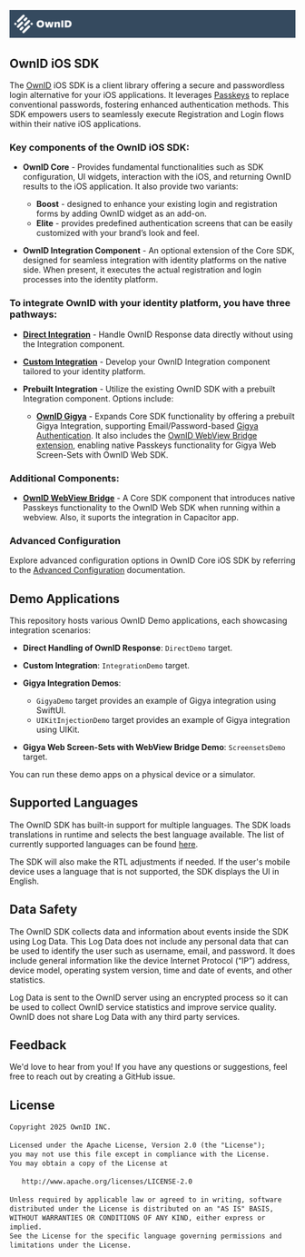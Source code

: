 ![OwnIDSDK](Docs/logo.svg)
## OwnID iOS SDK
 
The [OwnID](https://www.ownid.com/) iOS SDK is a client library offering a secure and passwordless login alternative for your iOS applications. It leverages [Passkeys](https://www.passkeys.com/) to replace conventional passwords, fostering enhanced authentication methods. This SDK empowers users to seamlessly execute Registration and Login flows within their native iOS applications.

### Key components of the OwnID iOS SDK:

- **OwnID Core** - Provides fundamental functionalities such as SDK configuration, UI widgets, interaction with the iOS, and returning OwnID results to the iOS application. It also provide two variants:
   + **Boost** - designed to enhance your existing login and registration forms by adding OwnID widget as an add-on.
   + **Elite** - provides predefined authentication screens that can be easily customized with your brand’s look and feel.


- **OwnID Integration Component** - An optional extension of the Core SDK, designed for seamless integration with identity platforms on the native side. When present, it executes the actual registration and login processes into the identity platform.


### To integrate OwnID with your identity platform, you have three pathways:

- **[Direct Integration](Docs/sdk-direct-integration.md)** - Handle OwnID Response data directly without using the Integration component.

- **[Custom Integration](Docs/sdk-custom-integration.md)** - Develop your OwnID Integration component tailored to your identity platform.

- **Prebuilt Integration** - Utilize the existing OwnID SDK with a prebuilt Integration component. Options include:

   - **[OwnID Gigya](Docs/sdk-gigya.md)** - Expands Core SDK functionality by offering a prebuilt Gigya Integration, supporting Email/Password-based [Gigya Authentication](https://github.com/SAP/gigya-swift-sdk). It also includes the [OwnID WebView Bridge extension](Docs/sdk-gigya.md#add-ownid-webview-bridge), enabling native Passkeys functionality for Gigya Web Screen-Sets with OwnID Web SDK.
   
### Additional Components:

- **[OwnID WebView Bridge](Docs/sdk-webbridge-doc.md)** - A Core SDK component that introduces native Passkeys functionality to the OwnID Web SDK when running within a webview. Also, it suports the integration in Capacitor app.

### Advanced Configuration

Explore advanced configuration options in OwnID Core iOS SDK by referring to the [Advanced Configuration](Docs/sdk-advanced-configuration.md) documentation.

## Demo Applications

This repository hosts various OwnID Demo applications, each showcasing integration scenarios:

- **Direct Handling of OwnID Response**: `DirectDemo` target.

- **Custom Integration**: `IntegrationDemo` target.

- **Gigya Integration Demos**:
   - `GigyaDemo` target provides an example of Gigya integration using SwiftUI.
   - `UIKitInjectionDemo` target provides an example of Gigya integration using UIKit.

- **Gigya Web Screen-Sets with WebView Bridge Demo**: `ScreensetsDemo` target.

You can run these demo apps on a physical device or a simulator.

## Supported Languages
The OwnID SDK has built-in support for multiple languages. The SDK loads translations in runtime and selects the best language available. The list of currently supported languages can be found [here](https://i18n.prod.ownid.com/langs.json).

The SDK will also make the RTL adjustments if needed. If the user's mobile device uses a language that is not supported, the SDK displays the UI in English.

## Data Safety
The OwnID SDK collects data and information about events inside the SDK using Log Data. This Log Data does not include any personal data that can be used to identify the user such as username, email, and password. It does include general information like the device Internet Protocol (“IP”) address, device model, operating system version, time and date of events, and other statistics.

Log Data is sent to the OwnID server using an encrypted process so it can be used to collect OwnID service statistics and improve service quality. OwnID does not share Log Data with any third party services.

## Feedback
We'd love to hear from you! If you have any questions or suggestions, feel free to reach out by creating a GitHub issue.

## License

```
Copyright 2025 OwnID INC.

Licensed under the Apache License, Version 2.0 (the "License");
you may not use this file except in compliance with the License.
You may obtain a copy of the License at

   http://www.apache.org/licenses/LICENSE-2.0

Unless required by applicable law or agreed to in writing, software
distributed under the License is distributed on an "AS IS" BASIS,
WITHOUT WARRANTIES OR CONDITIONS OF ANY KIND, either express or implied.
See the License for the specific language governing permissions and
limitations under the License.

```
